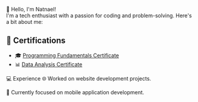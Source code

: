 👋 Hello, I'm Natnael!<br>
I'm a tech enthusiast with a passion for coding and problem-solving. Here's a bit about me:<br>

## 🏅 Certifications
- 🎓 [Programming Fundamentals Certificate](certificates/programming_fundamentals.pdf)
- 📊 [Data Analysis Certificate](certificates/data_analysis.pdf)


💻 Experience
🌐 Worked on website development projects.<br>

📱 Currently focused on mobile application development.<br>

